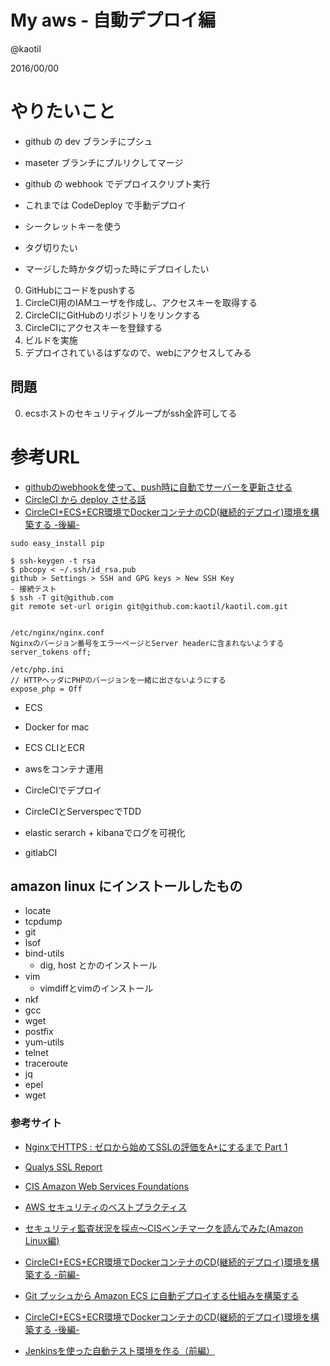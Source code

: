 # My aws - 自動デプロイ編

@kaotil

2016/00/00



# やりたいこと

- github の dev ブランチにプシュ
- maseter ブランチにプルリクしてマージ
- github の webhook でデプロイスクリプト実行

- これまでは CodeDeploy で手動デプロイ
- シークレットキーを使う
- タグ切りたい
- マージした時かタグ切った時にデプロイしたい

0. GitHubにコードをpushする
0. CircleCI用のIAMユーザを作成し、アクセスキーを取得する
0. CircleCIにGitHubのリポジトリをリンクする
0. CircleCIにアクセスキーを登録する
0. ビルドを実施
0. デプロイされているはずなので、webにアクセスしてみる


## 問題

0. ecsホストのセキュリティグループがssh全許可してる


# 参考URL

- [githubのwebhookを使って、push時に自動でサーバーを更新させる](http://blog.manaten.net/entry/573)
- [CircleCI から deploy させる話](http://mgi.hatenablog.com/entry/2014/10/30/085403)
- [CircleCI+ECS+ECR環境でDockerコンテナのCD(継続的デプロイ)環境を構築する -後編-](http://dev.classmethod.jp/cloud/httpdev-classmethod-jpcloudcircleci-ecr-ecs-2/)

```
sudo easy_install pip

$ ssh-keygen -t rsa
$ pbcopy < ~/.ssh/id_rsa.pub
github > Settings > SSH and GPG keys > New SSH Key
- 接続テスト
$ ssh -T git@github.com
git remote set-url origin git@github.com:kaotil/kaotil.com.git


```



```
/etc/nginx/nginx.conf
Nginxのバージョン番号をエラーページとServer headerに含まれないようする
server_tokens off;

/etc/php.ini
// HTTPヘッダにPHPのバージョンを一緒に出さないようにする
expose_php = Off
```



- ECS
- Docker for mac
- ECS CLIとECR

- awsをコンテナ運用
- CircleCIでデプロイ
- CircleCIとServerspecでTDD
- elastic serarch + kibanaでログを可視化
- gitlabCI


## amazon linux にインストールしたもの

- locate
- tcpdump
- git
- lsof
- bind-utils
  - dig, host とかのインストール
- vim
  - vimdiffとvimのインストール
- nkf
- gcc
- wget
- postfix
- yum-utils
- telnet
- traceroute
- jq
- epel
- wget



###  参考サイト

- [NginxでHTTPS : ゼロから始めてSSLの評価をA+にするまで Part 1](http://postd.cc/https-on-nginx-from-zero-to-a-plus-part-1/)
- [Qualys SSL Report](https://www.ssllabs.com/ssltest/)
- [CIS Amazon Web Services Foundations](https://benchmarks.cisecurity.org/tools2/amazon/CIS_Amazon_Web_Services_Foundations_Benchmark_v1.0.0.pdf)
- [AWS セキュリティのベストプラクティス](https://d0.awsstatic.com/International/ja_JP/Whitepapers/AWS_Security_Best_Practices.pdf)
- [セキュリティ監査状況を採点〜CISベンチマークを読んでみた(Amazon Linux編)](http://dev.classmethod.jp/cloud/aws/reading-cis-benchmark-for-amazon-linux/)

- [CircleCI+ECS+ECR環境でDockerコンテナのCD(継続的デプロイ)環境を構築する -前編-](http://dev.classmethod.jp/cloud/circleci-ecr-ecs-1/)

- [Git プッシュから Amazon ECS に自動デプロイする仕組みを構築する](https://orih.io/2015/12/run-automated-deployment-by-git-push-with-ecs-deploy-script/)

- [CircleCI+ECS+ECR環境でDockerコンテナのCD(継続的デプロイ)環境を構築する -後編-](http://dev.classmethod.jp/cloud/httpdev-classmethod-jpcloudcircleci-ecr-ecs-2/)
- [Jenkinsを使った自動テスト環境を作る（前編）](http://knowledge.sakura.ad.jp/knowledge/5293/)

